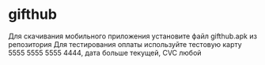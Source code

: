 # gifthub
Для скачивания мобильного приложения установите файл gifthub.apk из репозитория Для тестирования оплаты используйте тестовую карту 5555 5555 5555 4444, дата больше текущей, CVC любой